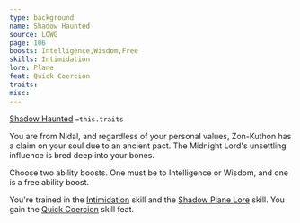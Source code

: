 ```yaml
---
type: background
name: Shadow Haunted 
source: LOWG
page: 106
boosts: Intelligence,Wisdom,Free
skills: Intimidation
lore: Plane
feat: Quick Coercion
traits: 
misc: 
---
```


[Shadow Haunted](###%20Shadow%20Haunted)
`=this.traits`


You are from Nidal, and regardless of your personal values, Zon-Kuthon has a claim on your soul due to an ancient pact. The Midnight Lord's unsettling influence is bred deep into your bones.

Choose two ability boosts. One must be to Intelligence or Wisdom, and one is a free ability boost.

You're trained in the [Intimidation](Intimidation) skill and the [Shadow Plane Lore](Shadow%20Plane%20Lore) skill. You gain the [Quick Coercion](Quick%20Coercion) skill feat.

